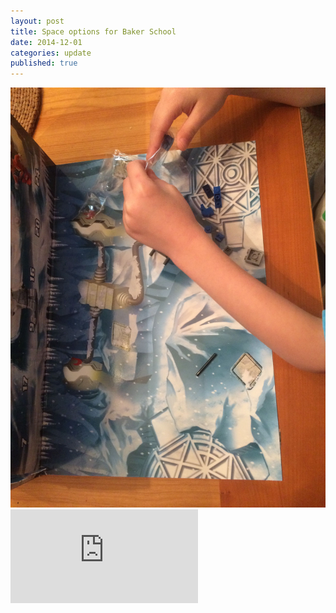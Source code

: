 ```yaml
---
layout: post
title: Space options for Baker School
date: 2014-12-01
categories: update
published: true
---
```


![asdf](/_posts/advent-unwrap.jpg)
![Test PDF -- Link to existing file](http://driscollaction.com/wp-content/uploads/2013/11/Brookine-schools-considering-land-buy-for-ninth-K-8-school.pdf)

